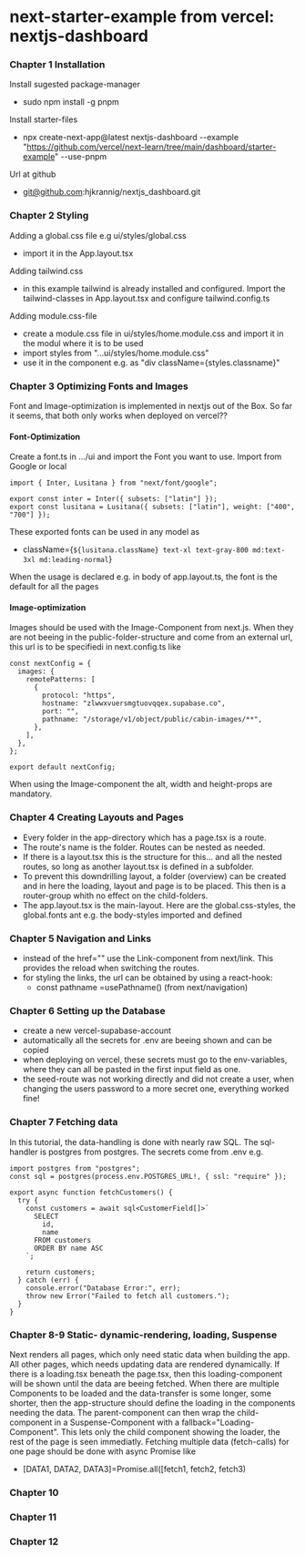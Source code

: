 
# next-starter-example from vercel: nextjs-dashboard

### Chapter 1  Installation
Install sugested package-manager
  - sudo npm install -g pnpm

Install starter-files
  - npx create-next-app@latest nextjs-dashboard --example 
    "https://github.com/vercel/next-learn/tree/main/dashboard/starter-example" 
    --use-pnpm

Url at github
  - git@github.com:hjkrannig/nextjs_dashboard.git

### Chapter 2 Styling
Adding a global.css file e.g ui/styles/global.css
  - import it in the App.layout.tsx

Adding tailwind.css
  - in this example tailwind is already installed and configured. Import
    the tailwind-classes in App.layout.tsx and configure tailwind.config.ts

Adding module.css-file
  - create a module.css file in ui/styles/home.module.css and import it in 
    the modul where it is to be used
  - import styles from "...ui/styles/home.module.css"
  - use it in the component e.g. as "div className={styles.classname}"

### Chapter 3 Optimizing Fonts and Images
Font and Image-optimization is implemented in nextjs out of the Box. So
far it seems, that both only works when deployed on vercel??

#### Font-Optimization
Create a font.ts in .../ui and import the Font you want to use. Import from 
Google or local

```
import { Inter, Lusitana } from "next/font/google";
  
export const inter = Inter({ subsets: ["latin"] });
export const lusitana = Lusitana({ subsets: ["latin"], weight: ["400", "700"] });
```
These exported fonts can be used in any model as

  - className={`${lusitana.className} text-xl text-gray-800 md:text-3xl md:leading-normal`}

When the usage is declared e.g. in body of app.layout.ts, the font is the 
default for all the pages

#### Image-optimization
Images should be used with the Image-Component from next.js. When they are 
not beeing in the public-folder-structure and come from an external url, 
this url is to be specifiedi in next.config.ts like

```
const nextConfig = { 
  images: {
    remotePatterns: [
      {   
        protocol: "https",
        hostname: "zlwwxvuersmgtuovqqex.supabase.co",
        port: "", 
        pathname: "/storage/v1/object/public/cabin-images/**",
      },  
    ],  
  },  
};

export default nextConfig;
```
When using the Image-component the alt, width and height-props are mandatory.

### Chapter 4 Creating Layouts and Pages

  - Every folder in the app-directory which has a page.tsx is a route. 
  - The route's name is the folder.  Routes can be nested as needed.
  - If there is a layout.tsx this is the structure for this... and 
    all the nested routes, so long as another layout.tsx is defined 
    in a subfolder.
  - To prevent this downdrilling layout, a folder (overview) can be created
    and in here the loading, layout and page is to be placed. This then is 
    a router-group whith no effect on the child-folders.
  - The app.layout.tsx is the main-layout. Here are the global.css-styles, 
    the global.fonts ant e.g. the body-styles imported and defined

### Chapter 5 Navigation and Links
  - instead of the href="" use the Link-component from next/link. This provides 
    the reload when switching the routes.
  - for styling the links, the url can be obtained by using a react-hook:
    - const pathname =usePathname() (from next/navigation)

### Chapter 6 Setting up the Database
  - create a new vercel-supabase-account
  - automatically all the secrets for .env are beeing shown and can be copied
  - when deploying on vercel, these secrets must go to the env-variables, where
    they can all be pasted in the first input field as one.
  - the seed-route was not working directly and did not create a user, when changing 
    the users password to a more secret one, everything worked fine!

### Chapter 7 Fetching data
In this tutorial, the data-handling is done with nearly raw SQL. The sql-handler 
is postgres from postgres. The secrets come from .env e.g.

```
import postgres from "postgres";
const sql = postgres(process.env.POSTGRES_URL!, { ssl: "require" });

export async function fetchCustomers() {
  try {
    const customers = await sql<CustomerField[]>`
      SELECT
        id,
        name
      FROM customers
      ORDER BY name ASC
    `;

    return customers;
  } catch (err) {
    console.error("Database Error:", err);
    throw new Error("Failed to fetch all customers.");
  }
}
```

### Chapter 8-9 Static- dynamic-rendering, loading, Suspense
Next renders all pages, which only need static data when building the app. All other
pages, which needs updating data are rendered dynamically. 
If there is a loading.tsx beneath the page.tsx, then this loading-component will be
shown until the data are beeing fetched.
When there are multiple Components to be loaded and the data-transfer is some 
longer, some shorter, then the app-structure should define the loading in the 
components needing the data. The parent-component can then wrap the child-component 
in a Suspense-Component with a fallback="Loading-Component". This lets only the 
child component showing the loader, the rest of the page is seen immediatly.
Fetching multiple data (fetch-calls) for one page should be done with async 
Promise like 

  - [DATA1, DATA2, DATA3]=Promise.all([fetch1, fetch2, fetch3)


### Chapter 10 
### Chapter 11
### Chapter 12 
